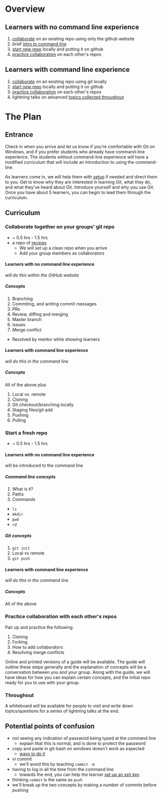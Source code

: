 # Overview

## Learners with no command line experience

1. [collaborate](#collaborate-together-on-your-groups-git-repo) on an existing repo using only the github website
1. brief [intro to command line](#command-line-concepts)
1. [start new repo](#start-a-fresh-repo) locally and putting it on github
1. [practice collaboration](#practice-collaboration-with-each-others-repos) on each other's repos

## Learners with command line experience

1. [collaborate](#collaborate-together-on-your-groups-git-repo) on an existing repo using git locally
1. [start new repo](#start-a-fresh-repo) locally and putting it on github
1. [practice collaboration](#practice-collaboration-with-each-others-repos) on each other's repos
1. lightning talks on advanced [topics collected throughout](#throughout)

# The Plan

## Entrance

Check in when you arrive and let us know if you're comfortable with Git on Windows, and if you prefer students who already have command-line experience. The students without command-line experience will have a modified curriculum that will include an introduction to using the command-line.

As learners come in, we will help them with [setup](./setup.md) if needed and direct them to you. Get to know why they are interested in learning Git, what they do, and what they've heard about Git.  Introduce yourself and why you use Git. Once you have about 5 learners, you can begin to lead them through the curriculum.

## Curriculum

### Collaborate together on your groups' git repo
  * ~ 0.5 hrs - 1.5 hrs
  * a repo of [recipes](https://github.com/codeparkhouston/recipes)
    * We will set up a clean repo when you arrive
    * Add your group members as collaborators

#### Learners with no command line experience
*will do this within the GitHub website*

##### Concepts

1. Branching
1. Commiting, and writing commit messages
1. PRs
1. Review, diffing and merging
1. Master branch
1. Issues
1. Merge conflict
  * Resolved by mentor while showing learners

#### Learners with command line experience
*will do this in the command line*

##### Concepts
All of the above plus

1. Local vs. remote
1. Cloning
1. Git checkout/branching locally
1. Staging files/git add
1. Pushing
1. Pulling

### Start a fresh repo
  * ~ 0.5 hrs - 1.5 hrs

#### Learners with no command line experience
will be introduced to the command line

##### Command line concepts

1. What is it?
1. Paths
1. Commands
  * `ls`
  * `mkdir`
  * `pwd`
  * `cd`

##### Git concepts

1. `git init`
1. Local vs remote
1. `git push`

#### Learners with command line experience
*will do this in the command line*

##### Concepts

All of the above

### Practice collaboration with each other's repos

Pair up and practice the following:

1. Cloning
1. Forking
1. How to add collaborators
1. Resolving merge conflicts

Online and printed versions of a guide will be available.  The guide will outline these steps generally and the explanation of concepts will be a conversation between you and your group.  Along with the guide, we will have ideas for how you can explain certain concepts, and the initial repo ready for you to use with your group.

### Throughout

A whiteboard will be available for people to visit and write down topics/questions for a series of lightning talks at the end.

## Potential points of confusion

* not seeing any indication of password being typed at the command line
  * explain that this is normal, and is done to protect the password
* copy and paste in git-bash on windows doesn't work as expected
  * [ways to do it](http://stackoverflow.com/questions/2304372/how-do-you-copy-and-paste-into-git-bash)
* vi commit
  * we'll avoid this by teaching `commit -m`
* having to log in all the time from the command line
  * towards the end, you can help the learner [set up an ssh key](https://help.github.com/articles/generating-an-ssh-key/)
* thinking `commit` is the same as `push` 
 * we'll break up the two concepts by making a number of commits before pushing
